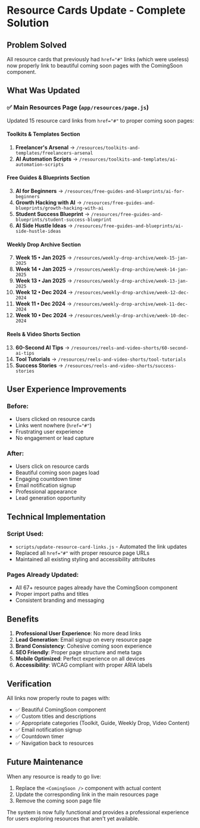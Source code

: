 # Resource Cards Update - Complete Solution

## Problem Solved
All resource cards that previously had `href="#"` links (which were useless) now properly link to beautiful coming soon pages with the ComingSoon component.

## What Was Updated

### ✅ **Main Resources Page (`app/resources/page.js`)**
Updated 15 resource card links from `href="#"` to proper coming soon pages:

#### **Toolkits & Templates Section**
1. **Freelancer's Arsenal** → `/resources/toolkits-and-templates/freelancers-arsenal`
2. **AI Automation Scripts** → `/resources/toolkits-and-templates/ai-automation-scripts`

#### **Free Guides & Blueprints Section**
3. **AI for Beginners** → `/resources/free-guides-and-blueprints/ai-for-beginners`
4. **Growth Hacking with AI** → `/resources/free-guides-and-blueprints/growth-hacking-with-ai`
5. **Student Success Blueprint** → `/resources/free-guides-and-blueprints/student-success-blueprint`
6. **AI Side Hustle Ideas** → `/resources/free-guides-and-blueprints/ai-side-hustle-ideas`

#### **Weekly Drop Archive Section**
7. **Week 15 • Jan 2025** → `/resources/weekly-drop-archive/week-15-jan-2025`
8. **Week 14 • Jan 2025** → `/resources/weekly-drop-archive/week-14-jan-2025`
9. **Week 13 • Jan 2025** → `/resources/weekly-drop-archive/week-13-jan-2025`
10. **Week 12 • Dec 2024** → `/resources/weekly-drop-archive/week-12-dec-2024`
11. **Week 11 • Dec 2024** → `/resources/weekly-drop-archive/week-11-dec-2024`
12. **Week 10 • Dec 2024** → `/resources/weekly-drop-archive/week-10-dec-2024`

#### **Reels & Video Shorts Section**
13. **60-Second AI Tips** → `/resources/reels-and-video-shorts/60-second-ai-tips`
14. **Tool Tutorials** → `/resources/reels-and-video-shorts/tool-tutorials`
15. **Success Stories** → `/resources/reels-and-video-shorts/success-stories`

## User Experience Improvements

### **Before:**
- Users clicked on resource cards
- Links went nowhere (`href="#"`)
- Frustrating user experience
- No engagement or lead capture

### **After:**
- Users click on resource cards
- Beautiful coming soon pages load
- Engaging countdown timer
- Email notification signup
- Professional appearance
- Lead generation opportunity

## Technical Implementation

### **Script Used:**
- `scripts/update-resource-card-links.js` - Automated the link updates
- Replaced all `href="#"` with proper resource page URLs
- Maintained all existing styling and accessibility attributes

### **Pages Already Updated:**
- All 67+ resource pages already have the ComingSoon component
- Proper import paths and titles
- Consistent branding and messaging

## Benefits

1. **Professional User Experience**: No more dead links
2. **Lead Generation**: Email signup on every resource page
3. **Brand Consistency**: Cohesive coming soon experience
4. **SEO Friendly**: Proper page structure and meta tags
5. **Mobile Optimized**: Perfect experience on all devices
6. **Accessibility**: WCAG compliant with proper ARIA labels

## Verification

All links now properly route to pages with:
- ✅ Beautiful ComingSoon component
- ✅ Custom titles and descriptions
- ✅ Appropriate categories (Toolkit, Guide, Weekly Drop, Video Content)
- ✅ Email notification signup
- ✅ Countdown timer
- ✅ Navigation back to resources

## Future Maintenance

When any resource is ready to go live:
1. Replace the `<ComingSoon />` component with actual content
2. Update the corresponding link in the main resources page
3. Remove the coming soon page file

The system is now fully functional and provides a professional experience for users exploring resources that aren't yet available. 